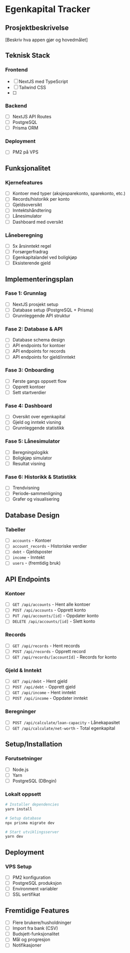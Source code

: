 # Egenkapital Tracker

## Prosjektbeskrivelse
[Beskriv hva appen gjør og hovedmålet]

## Teknisk Stack
### Frontend
- [ ] NextJS med TypeScript
- [ ] Tailwind CSS
- [ ] 

### Backend
- [ ] NextJS API Routes
- [ ] PostgreSQL
- [ ] Prisma ORM

### Deployment
- [ ] PM2 på VPS

## Funksjonalitet
### Kjernefeatures
- [ ] Kontoer med typer (aksjesparekonto, sparekonto, etc.)
- [ ] Records/historikk per konto
- [ ] Gjeldsoversikt
- [ ] Inntektshåndtering
- [ ] Lånesimulator
- [ ] Dashboard med oversikt

### Låneberegning
- [ ] 5x årsinntekt regel
- [ ] Forsørgerfradrag
- [ ] Egenkapitalandel ved boligkjøp
- [ ] Eksisterende gjeld

## Implementeringsplan
### Fase 1: Grunnlag
- [ ] NextJS prosjekt setup
- [ ] Database setup (PostgreSQL + Prisma)
- [ ] Grunnleggende API struktur

### Fase 2: Database & API
- [ ] Database schema design
- [ ] API endpoints for kontoer
- [ ] API endpoints for records
- [ ] API endpoints for gjeld/inntekt

### Fase 3: Onboarding
- [ ] Første gangs oppsett flow
- [ ] Opprett kontoer
- [ ] Sett startverdier

### Fase 4: Dashboard
- [ ] Oversikt over egenkapital
- [ ] Gjeld og inntekt visning
- [ ] Grunnleggende statistikk

### Fase 5: Lånesimulator
- [ ] Beregningslogikk
- [ ] Boligkjøp simulator
- [ ] Resultat visning

### Fase 6: Historikk & Statistikk
- [ ] Trendvisning
- [ ] Periode-sammenligning
- [ ] Grafer og visualisering

## Database Design
### Tabeller
- [ ] `accounts` - Kontoer
- [ ] `account_records` - Historiske verdier
- [ ] `debt` - Gjeldsposter
- [ ] `income` - Inntekt
- [ ] `users` - (fremtidig bruk)

## API Endpoints
### Kontoer
- [ ] `GET /api/accounts` - Hent alle kontoer
- [ ] `POST /api/accounts` - Opprett konto
- [ ] `PUT /api/accounts/[id]` - Oppdater konto
- [ ] `DELETE /api/accounts/[id]` - Slett konto

### Records
- [ ] `GET /api/records` - Hent records
- [ ] `POST /api/records` - Opprett record
- [ ] `GET /api/records/[accountId]` - Records for konto

### Gjeld & Inntekt
- [ ] `GET /api/debt` - Hent gjeld
- [ ] `POST /api/debt` - Opprett gjeld
- [ ] `GET /api/income` - Hent inntekt
- [ ] `POST /api/income` - Oppdater inntekt

### Beregninger
- [ ] `POST /api/calculate/loan-capacity` - Lånekapasitet
- [ ] `GET /api/calculate/net-worth` - Total egenkapital

## Setup/Installation
### Forutsetninger
- [ ] Node.js
- [ ] Yarn
- [ ] PostgreSQL (DBngin)

### Lokalt oppsett
```bash
# Installer dependencies
yarn install

# Setup database
npx prisma migrate dev

# Start utviklingsserver
yarn dev
```

## Deployment
### VPS Setup
- [ ] PM2 konfiguration
- [ ] PostgreSQL produksjon
- [ ] Environment variabler
- [ ] SSL sertifikat

## Fremtidige Features
- [ ] Flere brukere/husholdninger
- [ ] Import fra bank (CSV)
- [ ] Budsjett-funksjonalitet
- [ ] Mål og progresjon
- [ ] Notifikasjoner